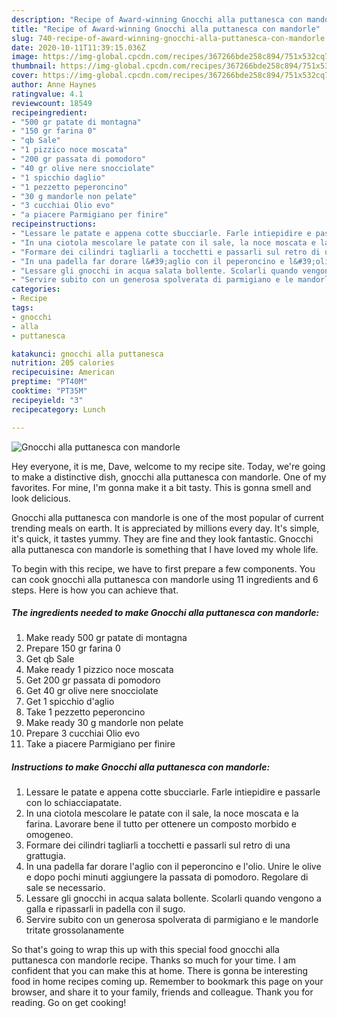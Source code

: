 ```yaml
---
description: "Recipe of Award-winning Gnocchi alla puttanesca con mandorle"
title: "Recipe of Award-winning Gnocchi alla puttanesca con mandorle"
slug: 740-recipe-of-award-winning-gnocchi-alla-puttanesca-con-mandorle
date: 2020-10-11T11:39:15.036Z
image: https://img-global.cpcdn.com/recipes/367266bde258c894/751x532cq70/gnocchi-alla-puttanesca-con-mandorle-recipe-main-photo.jpg
thumbnail: https://img-global.cpcdn.com/recipes/367266bde258c894/751x532cq70/gnocchi-alla-puttanesca-con-mandorle-recipe-main-photo.jpg
cover: https://img-global.cpcdn.com/recipes/367266bde258c894/751x532cq70/gnocchi-alla-puttanesca-con-mandorle-recipe-main-photo.jpg
author: Anne Haynes
ratingvalue: 4.1
reviewcount: 18549
recipeingredient:
- "500 gr patate di montagna"
- "150 gr farina 0"
- "qb Sale"
- "1 pizzico noce moscata"
- "200 gr passata di pomodoro"
- "40 gr olive nere snocciolate"
- "1 spicchio daglio"
- "1 pezzetto peperoncino"
- "30 g mandorle non pelate"
- "3 cucchiai Olio evo"
- "a piacere Parmigiano per finire"
recipeinstructions:
- "Lessare le patate e appena cotte sbucciarle. Farle intiepidire e passarle con lo schiacciapatate."
- "In una ciotola mescolare le patate con il sale, la noce moscata e la farina. Lavorare bene il tutto per ottenere un composto morbido e omogeneo."
- "Formare dei cilindri tagliarli a tocchetti e passarli sul retro di una grattugia."
- "In una padella far dorare l&#39;aglio con il peperoncino e l&#39;olio. Unire le olive e dopo pochi minuti aggiungere la passata di pomodoro. Regolare di sale se necessario."
- "Lessare gli gnocchi in acqua salata bollente. Scolarli quando vengono a galla e ripassarli in padella con il sugo."
- "Servire subito con un generosa spolverata di parmigiano e le mandorle tritate grossolanamente"
categories:
- Recipe
tags:
- gnocchi
- alla
- puttanesca

katakunci: gnocchi alla puttanesca 
nutrition: 205 calories
recipecuisine: American
preptime: "PT40M"
cooktime: "PT35M"
recipeyield: "3"
recipecategory: Lunch

---
```



![Gnocchi alla puttanesca con mandorle](https://img-global.cpcdn.com/recipes/367266bde258c894/751x532cq70/gnocchi-alla-puttanesca-con-mandorle-recipe-main-photo.jpg)

Hey everyone, it is me, Dave, welcome to my recipe site. Today, we're going to make a distinctive dish, gnocchi alla puttanesca con mandorle. One of my favorites. For mine, I'm gonna make it a bit tasty. This is gonna smell and look delicious.



Gnocchi alla puttanesca con mandorle is one of the most popular of current trending meals on earth. It is appreciated by millions every day. It's simple, it's quick, it tastes yummy. They are fine and they look fantastic. Gnocchi alla puttanesca con mandorle is something that I have loved my whole life.


To begin with this recipe, we have to first prepare a few components. You can cook gnocchi alla puttanesca con mandorle using 11 ingredients and 6 steps. Here is how you can achieve that.

<!--inarticleads1-->

##### The ingredients needed to make Gnocchi alla puttanesca con mandorle:

1. Make ready 500 gr patate di montagna
1. Prepare 150 gr farina 0
1. Get qb Sale
1. Make ready 1 pizzico noce moscata
1. Get 200 gr passata di pomodoro
1. Get 40 gr olive nere snocciolate
1. Get 1 spicchio d&#39;aglio
1. Take 1 pezzetto peperoncino
1. Make ready 30 g mandorle non pelate
1. Prepare 3 cucchiai Olio evo
1. Take a piacere Parmigiano per finire




<!--inarticleads2-->

##### Instructions to make Gnocchi alla puttanesca con mandorle:

1. Lessare le patate e appena cotte sbucciarle. Farle intiepidire e passarle con lo schiacciapatate.
1. In una ciotola mescolare le patate con il sale, la noce moscata e la farina. Lavorare bene il tutto per ottenere un composto morbido e omogeneo.
1. Formare dei cilindri tagliarli a tocchetti e passarli sul retro di una grattugia.
1. In una padella far dorare l&#39;aglio con il peperoncino e l&#39;olio. Unire le olive e dopo pochi minuti aggiungere la passata di pomodoro. Regolare di sale se necessario.
1. Lessare gli gnocchi in acqua salata bollente. Scolarli quando vengono a galla e ripassarli in padella con il sugo.
1. Servire subito con un generosa spolverata di parmigiano e le mandorle tritate grossolanamente




So that's going to wrap this up with this special food gnocchi alla puttanesca con mandorle recipe. Thanks so much for your time. I am confident that you can make this at home. There is gonna be interesting food in home recipes coming up. Remember to bookmark this page on your browser, and share it to your family, friends and colleague. Thank you for reading. Go on get cooking!
